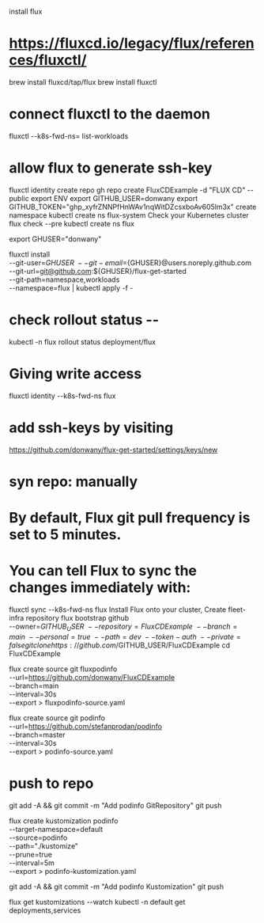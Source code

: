 install flux
# https://fluxcd.io/legacy/flux/references/fluxctl/
brew install fluxcd/tap/flux
brew install fluxctl

# connect fluxctl to the daemon
fluxctl --k8s-fwd-ns=<namespace> list-workloads
# allow flux to generate ssh-key
fluxctl identity
create repo
gh repo create FluxCDExample -d "FLUX CD"  --public
export ENV
export GITHUB_USER=donwany
export GITHUB_TOKEN="ghp_xyfrZNNPfHnWAv1nqWitDZcsxboAv605lm3x"
create namespace
kubectl create ns flux-system
Check your Kubernetes cluster
flux check --pre
kubectl create ns flux

export GHUSER="donwany"

fluxctl install \
--git-user=${GHUSER} \
--git-email=${GHUSER}@users.noreply.github.com \
--git-url=git@github.com:${GHUSER}/flux-get-started \
--git-path=namespace,workloads \
--namespace=flux | kubectl apply -f -

# check rollout status --
kubectl -n flux rollout status deployment/flux
# Giving write access
fluxctl identity --k8s-fwd-ns flux
# add ssh-keys by visiting
https://github.com/donwany/flux-get-started/settings/keys/new
# syn repo: manually
# By default, Flux git pull frequency is set to 5 minutes. 
# You can tell Flux to sync the changes immediately with:
fluxctl sync --k8s-fwd-ns flux
Install Flux onto your cluster, Create fleet-infra repository
flux bootstrap github \
--owner=$GITHUB_USER \
--repository=FluxCDExample \
--branch=main \
--personal=true \
--path=dev \
--token-auth \
--private=false
git clone https://github.com/$GITHUB_USER/FluxCDExample
cd FluxCDExample

flux create source git fluxpodinfo \
--url=https://github.com/donwany/FluxCDExample \
--branch=main \
--interval=30s \
--export > fluxpodinfo-source.yaml

flux create source git podinfo \
--url=https://github.com/stefanprodan/podinfo \
--branch=master \
--interval=30s \
--export > podinfo-source.yaml

# push to repo
git add -A && git commit -m "Add podinfo GitRepository"
git push

flux create kustomization podinfo \
--target-namespace=default \
--source=podinfo \
--path="./kustomize" \
--prune=true \
--interval=5m \
--export > podinfo-kustomization.yaml

git add -A && git commit -m "Add podinfo Kustomization"
git push

flux get kustomizations --watch
kubectl -n default get deployments,services
